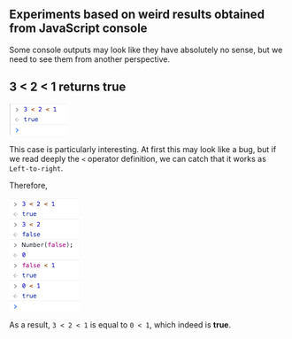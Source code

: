 ## Experiments based on weird results obtained from JavaScript console

Some console outputs may look like they have absolutely no sense, but we need to see them from another perspective.

## 3 < 2 < 1 returns true

<img src="https://github.com/AlberErre/Experiments-VanillaJavaScript-CSS/blob/master/experiment-Console-madness/3%3C2%3C1%20is%20true/3<2<1.png" >

This case is particularly interesting.
At first this may look like a bug, but if we read deeply the `<` operator definition, we can catch that it works as `Left-to-right`.

Therefore, 

<img src="https://github.com/AlberErre/Experiments-VanillaJavaScript-CSS/blob/master/experiment-Console-madness/3%3C2%3C1%20is%20true/console-experiments-outputs-1.png" >

As a result, `3 < 2 < 1` is equal to `0 < 1`, which indeed is <strong>true</strong>.
